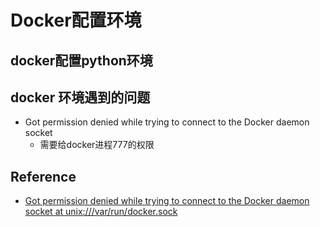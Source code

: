# Docker配置环境


## docker配置python环境
## docker 环境遇到的问题
- Got permission denied while trying to connect to the Docker daemon socket
  - 需要给docker进程777的权限

## Reference
- [Got permission denied while trying to connect to the Docker daemon socket at unix:///var/run/docker.sock
](https://stackoverflow.com/questions/47854463/got-permission-denied-while-trying-to-connect-to-the-docker-daemon-socket-at-uni)

